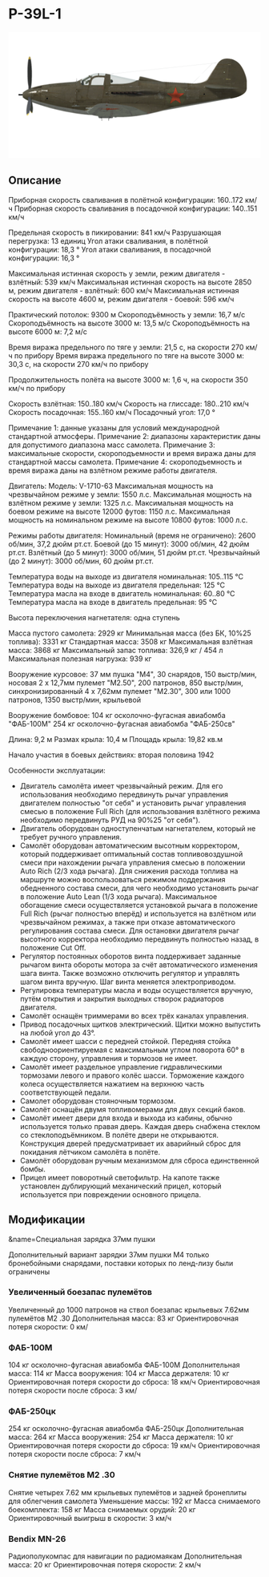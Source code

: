 # P-39L-1

![p39l1](../images/p39l1.png)

## Описание

Приборная скорость сваливания в полётной конфигурации: 160..172 км/ч
Приборная скорость сваливания в посадочной конфигурации: 140..151 км/ч

Предельная скорость в пикировании: 841 км/ч
Разрушающая перегрузка: 13 единиц
Угол атаки сваливания, в полётной конфигурации: 18,3 °
Угол атаки сваливания, в посадочной конфигурации: 16,3 °

Максимальная истинная скорость у земли, режим двигателя - взлётный: 539 км/ч
Максимальная истинная скорость на высоте 2850 м, режим двигателя - взлётный: 600 км/ч
Максимальная истинная скорость на высоте 4600 м, режим двигателя - боевой: 596 км/ч

Практический потолок: 9300 м
Скороподъёмность у земли: 16,7 м/с
Скороподъёмность на высоте 3000 м: 13,5 м/с
Скороподъёмность на высоте 6000 м: 7,2 м/с

Время виража предельного по тяге у земли: 21,5 с, на скорости 270 км/ч по прибору
Время виража предельного по тяге на высоте 3000 м: 30,3 с, на скорости 270 км/ч по прибору

Продолжительность полёта на высоте 3000 м: 1,6 ч, на скорости 350 км/ч по прибору

Скорость взлётная: 150..180 км/ч
Скорость на глиссаде: 180..210 км/ч
Скорость посадочная: 155..160 км/ч
Посадочный угол: 17,0 °

Примечание 1: данные указаны для условий международной стандартной атмосферы.
Примечание 2: диапазоны характеристик даны для допустимого диапазона масс самолета.
Примечание 3: максимальные скорости, скороподъемности и время виража даны для стандартной массы самолета.
Примечание 4: скороподъемность и время виража даны на взлётном режиме работы двигателя.

Двигатель:
Модель: V-1710-63
Максимальная мощность на чрезвычайном режиме у земли: 1550 л.с.
Максимальная мощность на взлётном режиме у земли: 1325 л.с.
Максимальная мощность на боевом режиме на высоте 12000 футов: 1150 л.с.
Максимальная мощность на номинальном режиме на высоте 10800 футов: 1000 л.с.

Режимы работы двигателя:
Номинальный (время не ограничено): 2600 об/мин, 37,2 дюйм рт.ст.
Боевой (до 15 минут): 3000 об/мин, 42 дюйм рт.ст.
Взлётный (до 5 минут): 3000 об/мин, 51 дюйм рт.ст.
Чрезвычайный (до 2 минут): 3000 об/мин, 60 дюйм рт.ст.

Температура воды на выходе из двигателя номинальная: 105..115 °С
Температура воды на выходе из двигателя предельная: 125 °С
Температура масла на входе в двигатель номинальная: 60..80 °С
Температура масла на входе в двигатель предельная: 95 °С

Высота переключения нагнетателя: одна ступень

Масса пустого самолета: 2929 кг
Минимальная масса (без БК, 10%25 топлива): 3331 кг
Стандартная масса: 3508 кг
Максимальная взлётная масса: 3868 кг
Максимальный запас топлива: 326,9 кг / 454 л
Максимальная полезная нагрузка: 939 кг

Вооружение курсовое:
37 мм пушка "М4", 30 снарядов, 150 выстр/мин, носовая
2 x 12,7мм пулемет "M2.50", 200 патронов, 850 выстр/мин, синхронизированный
4 x 7,62мм пулемет "M2.30", 300 или 1000 патронов, 1350 выстр/мин, крыльевой

Вооружение бомбовое:
104 кг осколочно-фугасная авиабомба "ФАБ-100М"
254 кг осколочно-фугасная авиабомба "ФАБ-250св"

Длина: 9,2 м
Размах крыла: 10,4 м
Площадь крыла: 19,82 кв.м

Начало участия в боевых действиях: вторая половина 1942

Особенности эксплуатации:
- Двигатель самолёта имеет чрезвычайный режим. Для его использования необходимо передвинуть рычаг управления двигателем полностью "от себя" и установить рычаг управления смесью в положение Full Rich (для использования взлётного режима необходимо передвинуть РУД на 90%25 "от себя").
- Двигатель оборудован одноступенчатым нагнетателем, который не требует ручного управления.
- Самолёт оборудован автоматическим высотным корректором, который поддерживает оптимальный состав топливовоздушной смеси при нахождении рычага управления смесью в положении Auto Rich (2/3 хода рычага). Для снижения расхода топлива на маршруте можно воспользоваться режимом поддержания обедненного состава смеси, для чего необходимо установить рычаг в положение Auto Lean (1/3 хода рычага). Максимальное обогащение смеси осуществляется установкой рычага в положение Full Rich (рычаг полностью вперёд) и используется на взлётном или чрезвычайном режимах, а также при отказе автоматического регулирования состава смеси. Для остановки двигателя рычаг высотного корректора необходимо передвинуть полностью назад, в положение Cut Off.
- Регулятор постоянных оборотов винта поддерживает заданные рычагом винта обороты мотора за счёт автоматического изменения шага винта. Также возможно отключить регулятор и управлять шагом винта вручную. Шаг винта меняется электроприводом.
- Регулировка температуры масла и воды осуществляется вручную, путём открытия и закрытия выходных створок радиаторов двигателя.
- Самолёт оснащён триммерами во всех трёх каналах управления.
- Привод посадочных щитков электрический. Щитки можно выпустить на любой угол до 43°.
- Самолёт имеет шасси с передней стойкой. Передняя стойка свободноориентируемая с максимальным углом поворота 60° в каждую сторону, управления и тормозов не имеет.
- Самолёт имеет раздельное управление гидравлическими тормозами левого и правого колёс шасси. Торможение каждого колеса осуществляется нажатием на верхнюю часть соответствующей педали.
- Самолет оборудован стояночным тормозом.
- Самолёт оснащён двумя топливомерами для двух секций баков.
- Самолёт имеет двери для входа и выхода из кабины, обычно используется только правая дверь. Каждая дверь снабжена стеклом со стеклоподъёмником. В полёте двери не открываются. Конструкция дверей предусматривает их аварийный сброс для покидания лётчиком самолёта в полёте.
- Самолёт оборудован ручным механизмом для сброса единственной бомбы.
- Прицел имеет поворотный светофильтр. На капоте также установлен дублирующий механический прицел, который используется при повреждении основного прицела.


## Модификации

&name=Специальная зарядка 37мм пушки

Дополнительный вариант зарядки 37мм пушки M4 только бронебойными снарядами, поставки которых по ленд-лизу были ограничены
### Увеличенный боезапас пулемётов

Увеличенный до 1000 патронов на ствол боезапас крыльевых 7.62мм пулемётов M2 .30
Дополнительная масса: 83 кг
Ориентировочная потеря скорости: 0 км/
### ФАБ-100М

104 кг осколочно-фугасная авиабомба ФАБ-100М
Дополнительная масса: 114 кг
Масса вооружения: 104 кг
Масса держателя: 10 кг
Ориентировочная потеря скорости до сброса: 18 км/ч
Ориентировочная потеря скорости после сброса: 3 км/
### ФАБ-250цк

254 кг осколочно-фугасная авиабомба ФАБ-250цк
Дополнительная масса: 264 кг
Масса вооружения: 254 кг
Масса держателя: 10 кг
Ориентировочная потеря скорости до сброса: 19 км/ч
Ориентировочная потеря скорости после сброса: 7 км/ч
### Снятие пулемётов M2 .30

Снятие четырех 7.62 мм крыльевых пулемётов и задней бронеплиты для облегчения самолета
Уменьшение массы: 192 кг
Масса снимаемого боекомплекта: 158 кг
Масса снимаемых орудий: 20 кг
Ориентировочный выигрыш в скорости: 3 км/ч
### Bendix MN-26

Радиополукомпас для навигации по радиомаякам
Дополнительная масса: 20 кг
Ориентировочная потеря скорости: 2 км/ч
